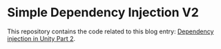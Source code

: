 # Simple Dependency Injection V2

This repository contains the code related to this blog entry: [Dependency injection in Unity Part 2](http://moderncsharpinunity.github.io/post/dependency-injection-on-unity-part2/).

